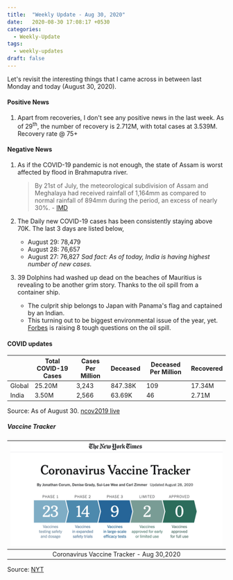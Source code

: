 ```yaml
---
title:  "Weekly Update - Aug 30, 2020"
date:   2020-08-30 17:08:17 +0530
categories:
  - Weekly-Update
tags:
  - weekly-updates
draft: false
---
```


Let's revisit the interesting things that I came across in between last Monday and today (August 30, 2020).


#### Positive News
  1. Apart from recoveries, I don't see any positive news in the last week.
  As of 29<sup>th</sup>, the number of recovery is 2.712M, with total cases at 3.539M. Recovery rate @ 75+

#### Negative News
  1. As if the COVID-19 pandemic is not enough, the state of Assam is worst affected by flood in Brahmaputra river.
      > By 21st of July, the meteorological subdivision of Assam and Meghalaya had received rainfall of 1,164mm as compared to normal rainfall of 894mm during the period, an excess of nearly 30%. - [IMD](http://hydro.imd.gov.in/hydrometweb/(S(wgwle03sv254qwjoq1ytto45))/PdfPageImage.aspx?imgUrl=PRODUCTS\Rainfall_Maps\Cumulative\Subdivision_Rainfall_Map\SUBDIVISION_RAINFALL_MAP_COUNTRY_INDIA_cd.JPG&landingpage=landing)
  2. The Daily new COVID-19 cases has been consistently staying above 70K. The last 3 days are listed below,
      * August 29: 78,479
      * August 28: 76,657
      * August 27: 76,827
      _Sad fact: As of today, India is having highest number of new cases._

  3. 39 Dolphins had washed up dead on the beaches of Mauritius is revealing to be another grim story. Thanks to the oil spill from a container ship.
      * The culprit ship belongs to Japan with Panama's flag and captained by an Indian.
      * This turning out to be biggest environmental issue of the year, yet.
    [Forbes](https://www.forbes.com/sites/nishandegnarain/2020/08/29/39-dolphins-and-whales-dead-in-mauritius-amid-growing-international-outrage/#33bf5bd6137c) is raising 8 tough questions on the oil spill.

#### COVID updates

||Total COVID-19 Cases   | Cases Per Million | Deceased | Deceased Per Million | Recovered |
|--|--| -- | -- | -- | -- |
| Global |  25.20M| 3,243 | 847.38K | 109 | 17.34M |
| India  |  3.50M| 2,566 | 63.69K | 46 | 2.71M |

Source: As of August 30. [ncov2019 live](https://ncov2019.live/data)

##### Vaccine  Tracker



| ![The training days](https://raw.githubusercontent.com/dheepakg/dheepakg.github.io/master/assets/images/Weekly-update/CovidTrackerAug30.jpg) |
| :------------------------------------------------------------------------: |
|                          Coronavirus Vaccine Tracker - Aug 30,2020                                                                      |


Source: [NYT](https://www.nytimes.com/interactive/2020/science/coronavirus-vaccine-tracker.html)
